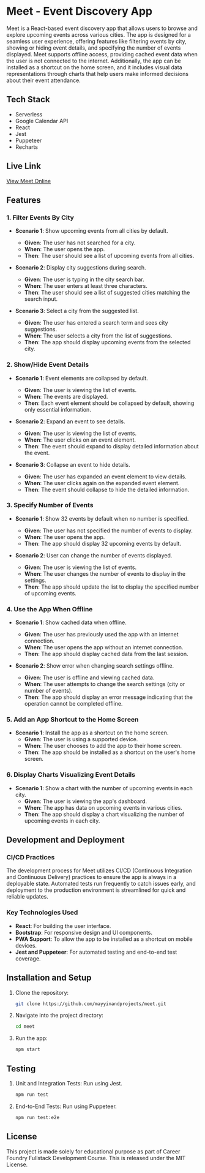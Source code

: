 # Meet - Event Discovery App

Meet is a React-based event discovery app that allows users to browse and explore upcoming events across various cities. The app is designed for a seamless user experience, offering features like filtering events by city, showing or hiding event details, and specifying the number of events displayed. Meet supports offline access, providing cached event data when the user is not connected to the internet. Additionally, the app can be installed as a shortcut on the home screen, and it includes visual data representations through charts that help users make informed decisions about their event attendance.

## Tech Stack
- Serverless
- Google Calendar API
- React
- Jest 
- Puppeteer
- Recharts


## Live Link

[View Meet Online](https://mayyinandprojects.github.io/meet/)

## Features

### 1. Filter Events By City
- **Scenario 1**: Show upcoming events from all cities by default.
  - **Given**: The user has not searched for a city.
  - **When**: The user opens the app.
  - **Then**: The user should see a list of upcoming events from all cities.

- **Scenario 2**: Display city suggestions during search.
  - **Given**: The user is typing in the city search bar.
  - **When**: The user enters at least three characters.
  - **Then**: The user should see a list of suggested cities matching the search input.

- **Scenario 3**: Select a city from the suggested list.
  - **Given**: The user has entered a search term and sees city suggestions.
  - **When**: The user selects a city from the list of suggestions.
  - **Then**: The app should display upcoming events from the selected city.

### 2. Show/Hide Event Details
- **Scenario 1**: Event elements are collapsed by default.
  - **Given**: The user is viewing the list of events.
  - **When**: The events are displayed.
  - **Then**: Each event element should be collapsed by default, showing only essential information.

- **Scenario 2**: Expand an event to see details.
  - **Given**: The user is viewing the list of events.
  - **When**: The user clicks on an event element.
  - **Then**: The event should expand to display detailed information about the event.

- **Scenario 3**: Collapse an event to hide details.
  - **Given**: The user has expanded an event element to view details.
  - **When**: The user clicks again on the expanded event element.
  - **Then**: The event should collapse to hide the detailed information.

### 3. Specify Number of Events
- **Scenario 1**: Show 32 events by default when no number is specified.
  - **Given**: The user has not specified the number of events to display.
  - **When**: The user opens the app.
  - **Then**: The app should display 32 upcoming events by default.

- **Scenario 2**: User can change the number of events displayed.
  - **Given**: The user is viewing the list of events.
  - **When**: The user changes the number of events to display in the settings.
  - **Then**: The app should update the list to display the specified number of upcoming events.

### 4. Use the App When Offline
- **Scenario 1**: Show cached data when offline.
  - **Given**: The user has previously used the app with an internet connection.
  - **When**: The user opens the app without an internet connection.
  - **Then**: The app should display cached data from the last session.

- **Scenario 2**: Show error when changing search settings offline.
  - **Given**: The user is offline and viewing cached data.
  - **When**: The user attempts to change the search settings (city or number of events).
  - **Then**: The app should display an error message indicating that the operation cannot be completed offline.

### 5. Add an App Shortcut to the Home Screen
- **Scenario 1**: Install the app as a shortcut on the home screen.
  - **Given**: The user is using a supported device.
  - **When**: The user chooses to add the app to their home screen.
  - **Then**: The app should be installed as a shortcut on the user's home screen.

### 6. Display Charts Visualizing Event Details
- **Scenario 1**: Show a chart with the number of upcoming events in each city.
  - **Given**: The user is viewing the app's dashboard.
  - **When**: The app has data on upcoming events in various cities.
  - **Then**: The app should display a chart visualizing the number of upcoming events in each city.

## Development and Deployment

### CI/CD Practices
The development process for Meet utilizes CI/CD (Continuous Integration and Continuous Delivery) practices to ensure the app is always in a deployable state. Automated tests run frequently to catch issues early, and deployment to the production environment is streamlined for quick and reliable updates.

### Key Technologies Used
- **React**: For building the user interface.
- **Bootstrap**: For responsive design and UI components.
- **PWA Support**: To allow the app to be installed as a shortcut on mobile devices.
- **Jest and Puppeteer**: For automated testing and end-to-end test coverage.

## Installation and Setup

1. Clone the repository:
   ```bash
   git clone https://github.com/mayyinandprojects/meet.git

2. Navigate into the project directory:
    ```bash
    cd meet

3. Run the app:
    ```bash
    npm start

## Testing

1. Unit and Integration Tests: Run using Jest.
    ```bash
    npm run test

2. End-to-End Tests: Run using Puppeteer.
    ```bash
    npm run test:e2e

## License
This project is made solely for educational purpose as part of Career Foundry Fullstack Development Course. This is released under the MIT License.


